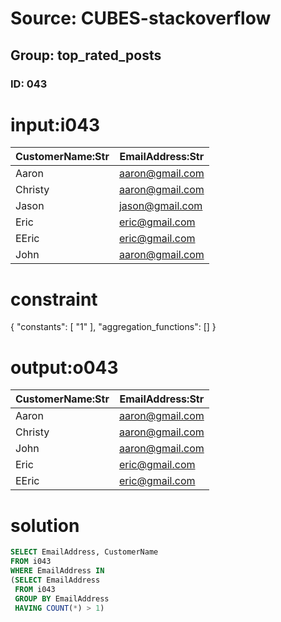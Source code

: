 # Source: CUBES-stackoverflow
## Group: top_rated_posts
### ID: 043

# input:i043

| CustomerName:Str | EmailAddress:Str |
|---|---|
| Aaron | aaron@gmail.com |
| Christy | aaron@gmail.com |
| Jason | jason@gmail.com |
| Eric | eric@gmail.com |
| EEric | eric@gmail.com |
| John | aaron@gmail.com |

# constraint

{
  "constants": [
    "1"
  ],
  "aggregation_functions": []
}

# output:o043

| CustomerName:Str | EmailAddress:Str |
|---|---|
| Aaron | aaron@gmail.com |
| Christy | aaron@gmail.com |
| John | aaron@gmail.com |
| Eric | eric@gmail.com |
| EEric | eric@gmail.com |

# solution

```sql
SELECT EmailAddress, CustomerName
FROM i043
WHERE EmailAddress IN
(SELECT EmailAddress
 FROM i043
 GROUP BY EmailAddress
 HAVING COUNT(*) > 1)

```

